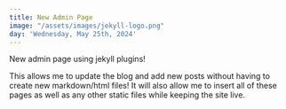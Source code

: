 ```yaml
---
title: New Admin Page
image: "/assets/images/jekyll-logo.png"
day: 'Wednesday, May 25th, 2024'
---
```


New admin page using jekyll plugins! 

This allows me to update the blog and add new posts without having to create new markdown/html files! It will also allow me to insert all of these pages as well as any other static files while keeping the site live.
